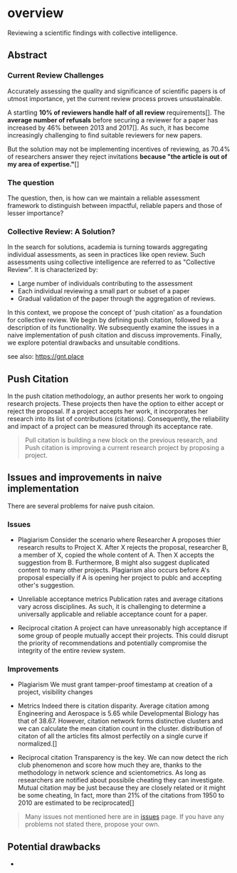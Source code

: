 # overview
Reviewing a scientific findings with collective intelligence.

## Abstract 
### Current Review Challenges
Accurately assessing the quality and significance of scientific papers is of utmost importance, yet the current review process proves unsustainable.

A startling **10% of reviewers handle half of all review** requirements[]. The **average number of refusals** before securing a reviewer for a paper has increased by 46% between 2013 and 2017[]. As such, it has become increasingly challenging to find suitable reviewers for new papers.

But the solution may not be implementing incentives of reviewing, as 70.4% of researchers answer they reject invitations **because "the article is out of my area of expertise."**[]

### The question
The question, then, is how can we maintain a reliable assessment framework to distinguish between impactful, reliable papers and those of lesser importance?

### Collective Review: A Solution?
In the search for solutions, academia is turning towards aggregating individual assessments, as seen in practices like open review. Such assessments using collective intelligence are referred to as "Collective Review". It is characterized by:

- Large number of individuals contributing to the assessment
- Each individual reviewing a small part or subset of a paper
- Gradual validation of the paper through the aggregation of reviews.

In this context, we propose the concept of 'push citation' as a foundation for collective review. We begin by defining push citation, followed by a description of its functionality. We subsequently examine the issues in a naive implementation of push citation and discuss improvements. Finally, we explore potential drawbacks and unsuitable conditions.

see also: https://gnt.place

## Push Citation 
In the push citation methodology, an author presents her work to ongoing research projects. These projects then have the option to either accept or reject the proposal. If a project accepts her work, it incorporates her research into its list of contributions (citations). Consequently, the reliability and impact of a project can be measured through its acceptance rate.

> Pull citation is building a new block on the previous research, and<br>
> Push citation is improving a current research project by proposing a project.

## Issues and improvements in naive implementation
There are several problems for naive push citaion.
### Issues
- Plagiarism
Consider the scenario where Researcher A proposes thier research results to Project X. After X rejects the proposal, researcher B, a member of X, copied the whole content of A. Then X accepts the suggestion from B. Furthermore, B might also suggest duplicated content to many other projects.
Plagiarism also occurs before A's proposal especially if A is opening her project to publc and accepting other's suggestion.

- Unreliable acceptance metrics
Publication rates and average citations vary across disciplines. As such, it is challenging to determine a universally applicable and reliable acceptance count for a paper.

- Reciprocal citation
A project can have unreasonably high acceptance if some group of people mutually accept their projects. This could disrupt the priority of recommendations and potentially compromise the integrity of the entire review system.

### Improvements
- Plagiarism
We must grant tamper-proof timestamp at creation of a project, visibility changes

- Metrics
Indeed there is citation disparity. Average citation among Engineering and Aerospace is 5.65 while Developmental Biology has that of 38.67. However, citation network forms distinctive clusters and we can calculate the mean citation count in the cluster. distribution of citaton of all the articles fits almost perfectily on a single curve if normalized.[]

- Reciprocal citation
Transparency is the key. We can now detect the rich club phenomenon and score how much they are, thanks to the methodology in network science and scientometrics. As long as researchers are notified about possibile cheating they can investigate.
Mutual citation may be just because they are closely related or it might be some cheating, In fact, more than 21% of the citations from 1950 to 2010 are estimated to be reciprocated[]

> Many issues not mentioned here are in [issues](https://github.com/CollectiveReview/overview/issues) page. If you have any problems not stated there, propose your own.

## Potential drawbacks
- 
